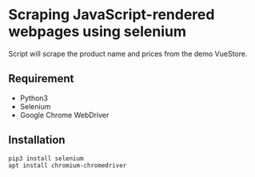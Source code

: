 # Scraping JavaScript-rendered webpages using selenium
Script will scrape the product name and prices from the demo VueStore.

## Requirement
- Python3
- Selenium
- Google Chrome WebDriver

## Installation
```
pip3 install selenium
apt install chromium-chromedriver
```

